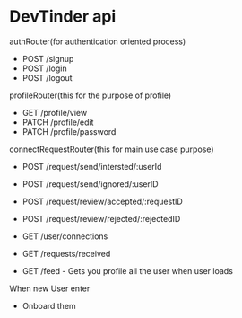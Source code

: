 # DevTinder api

authRouter(for authentication oriented process)
- POST /signup
- POST /login
- POST /logout

profileRouter(this for the purpose of profile)
- GET /profile/view
- PATCH /profile/edit
- PATCH /profile/password

connectRequestRouter(this for main use case purpose)
- POST /request/send/intersted/:userId
- POST /request/send/ignored/:userID
- POST /request/review/accepted/:requestID
- POST /request/review/rejected/:rejectedID


- GET /user/connections
- GET /requests/received
- GET /feed - Gets you profile all the user when user loads


When new User enter
- Onboard them